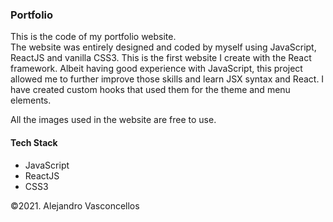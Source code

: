 ### Portfolio
This is the code of my portfolio website.  
The website was entirely designed and coded by myself using JavaScript, ReactJS and vanilla CSS3. This is the first website I create with the React framework. Albeit having good experience with JavaScript, this project allowed me to further improve those skills and learn JSX syntax and React.
I have created custom hooks that used them for the theme and menu elements.

All the images used in the website are free to use.

#### Tech Stack
- JavaScript
- ReactJS
- CSS3

©2021. Alejandro Vasconcellos